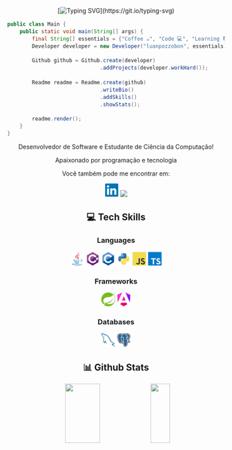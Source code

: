 <div align="center">

[![Typing SVG](https://readme-typing-svg.demolab.com?font=Press+Start+2P&size=11&pause=1000&color=8C67DB&center=true&vCenter=true&random=false&width=435&lines=%F0%9F%8C%8E+Hello%2C+World!+%F0%9F%8C%8E;Welcome+to+Luan+Pozzobon's+Github!)](https://git.io/typing-svg)
</div>

``` Java
public class Main {
    public static void main(String[] args) {
        final String[] essentials = {"Coffee ☕", "Code 💻", "Learning 📚"};
        Developer developer = new Developer("luanpozzobon", essentials);

        Github github = Github.create(developer)
                              .addProjects(developer.workHard());

        Readme readme = Readme.create(github)
                              .writeBio()
                              .addSkills()
                              .showStats();

        readme.render();
    }
}
```
<p align="center">Desenvolvedor de Software e Estudante de Ciência da Computação!</p>
<p align="center">Apaixonado por programação e tecnologia</p>
<p align="center">Você também pode me encontrar em:</p>

<div align="center">
    <a href="https://www.linkedin.com/in/luanpozzobon/"><img src="https://raw.githubusercontent.com/devicons/devicon/master/icons/linkedin/linkedin-original.svg" width=32px /></a>
    <a href="mailto:luanpozzobon@gmail.com"><img src="./assets/Gmail.png" width=32px /></a>
</div>

<div align="center">
<h2>💻 Tech Skills</h2>
    <h3>Languages</h3>
    <img src="https://raw.githubusercontent.com/devicons/devicon/master/icons/java/java-original.svg" height=32px />
    <img src="https://raw.githubusercontent.com/devicons/devicon/master/icons/csharp/csharp-original.svg" height=32px />
    <img src="https://raw.githubusercontent.com/devicons/devicon/master/icons/c/c-original.svg" height=32px />
    <img src="https://raw.githubusercontent.com/devicons/devicon/master/icons/python/python-original.svg" height=32px />
    <img src="https://raw.githubusercontent.com/devicons/devicon/refs/heads/master/icons/javascript/javascript-original.svg" height=32px />
    <img src="https://raw.githubusercontent.com/devicons/devicon/refs/heads/master/icons/typescript/typescript-original.svg" height=32px />
    <h3>Frameworks</h3>
    <img src="https://raw.githubusercontent.com/devicons/devicon/master/icons/spring/spring-original.svg" height=32px />
    <img src="https://raw.githubusercontent.com/devicons/devicon/refs/heads/master/icons/angular/angular-original.svg" height=32px />
    <h3>Databases</h3>
    <img src="https://raw.githubusercontent.com/devicons/devicon/master/icons/mysql/mysql-original.svg" height=32px />
    <img src="https://raw.githubusercontent.com/devicons/devicon/master/icons/postgresql/postgresql-original.svg" height=32px />
</div>  

<h2 align="center">📊 Github Stats</h2>
<div align="center">
    <img src="https://github-readme-stats.vercel.app/api?username=luanpozzobon&show_icons=true&count_private=true&theme=aura" height=137px width=40% />
    <img src="https://github-readme-stats.vercel.app/api/top-langs/?username=luanpozzobon&layout=compact&theme=aura&card_width=100" height=137px width=30% />
</div>
